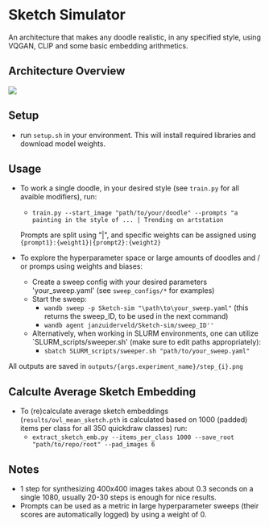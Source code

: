 # Sketch Simulator
An architecture that makes any doodle realistic, in any specified style, using VQGAN, CLIP and some basic embedding arithmetics.

## Architecture Overview
![](https://i.ibb.co/SJxKby4/image.png)

## Setup
* run `setup.sh` in your environment. This will install required libraries and download model weights.

## Usage
* To work a single doodle, in your desired style (see `train.py` for all avaible modifiers), run: 
  * `train.py --start_image "path/to/your/doodle" --prompts "a painting in the style of ... | Trending on artstation`   
  
  Prompts are split using "|", and specific weights can be assigned using `{prompt1}:{weight1}|{prompt2}:{weight2}`

* To explore the hyperparameter space or large amounts of doodles and / or promps using weights and biases:
  * Create a sweep config with your desired parameters 'your_sweep.yaml' (see `sweep_configs/*` for examples)
  * Start the sweep:
    * `wandb sweep -p Sketch-sim "\path\to\your_sweep.yaml"` (this returns the sweep_ID, to be used in the next command)
    * `wandb agent janzuiderveld/Sketch-sim/sweep_ID''`
  * Alternatively, when working in SLURM environments, one can utilize `SLURM_scripts/sweeper.sh' (make sure to edit paths appropriately):
    * `sbatch SLURM_scripts/sweeper.sh "path/to/your_sweep.yaml"`

All outputs are saved in `outputs/{args.experiment_name}/step_{i}.png`


## Calculte Average Sketch Embedding
* To (re)calculate average sketch embeddings (`results/ovl_mean_sketch.pth` is calculated based on 1000 (padded) items per class for all 350 quickdraw classes) run:
  * `extract_sketch_emb.py --items_per_class 1000 --save_root "path/to/repo/root" --pad_images 6`

## Notes
* 1 step for synthesizing 400x400 images takes about 0.3 seconds on a single 1080, usually 20-30 steps is enough for nice results.
* Prompts can be used as a metric in large hyperparameter sweeps (their scores are automatically logged) by using a weight of 0.
